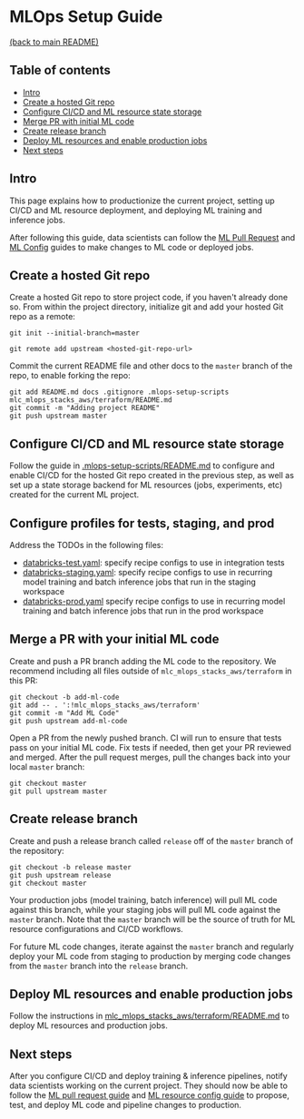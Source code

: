 # MLOps Setup Guide
[(back to main README)](../README.md)

## Table of contents
* [Intro](#intro)
* [Create a hosted Git repo](#create-a-hosted-git-repo)
* [Configure CI/CD and ML resource state storage](#configure-cicd-and-ml-resource-state-storage)
* [Merge PR with initial ML code](#merge-a-pr-with-your-initial-ml-code)
* [Create release branch](#create-release-branch)
* [Deploy ML resources and enable production jobs](#deploy-ml-resources-and-enable-production-jobs)
* [Next steps](#next-steps)

## Intro
This page explains how to productionize the current project, setting up CI/CD and
ML resource deployment, and deploying ML training and inference jobs.

After following this guide, data scientists can follow the [ML Pull Request](ml-pull-request.md) and 
[ML Config](../mlc_mlops_stacks_aws/terraform/README.md) guides to make changes to ML code or deployed jobs.

## Create a hosted Git repo
Create a hosted Git repo to store project code, if you haven't already done so. From within the project
directory, initialize git and add your hosted Git repo as a remote:
```
git init --initial-branch=master
```

```
git remote add upstream <hosted-git-repo-url>
```

Commit the current README file and other docs to the `master` branch of the repo, to enable forking the repo:
```
git add README.md docs .gitignore .mlops-setup-scripts mlc_mlops_stacks_aws/terraform/README.md
git commit -m "Adding project README"
git push upstream master
```

## Configure CI/CD and ML resource state storage
Follow the guide in [.mlops-setup-scripts/README.md](../.mlops-setup-scripts/README.md) to
configure and enable CI/CD for the hosted Git repo created in the previous step, as well as
set up a state storage backend for ML resources (jobs, experiments, etc) created for the
current ML project.
## Configure profiles for tests, staging, and prod
Address the TODOs in the following files:
* [databricks-test.yaml](../mlc_mlops_stacks_aws/training/profiles/databricks-test.yaml): specify recipe configs to use in integration tests
* [databricks-staging.yaml](../mlc_mlops_stacks_aws/training/profiles/databricks-staging.yaml): specify recipe configs to use in recurring model training and batch inference
  jobs that run in the staging workspace
* [databricks-prod.yaml](../mlc_mlops_stacks_aws/training/profiles/databricks-prod.yaml) specify recipe configs to use in recurring model training and batch inference
  jobs that run in the prod workspace

## Merge a PR with your initial ML code
Create and push a PR branch adding the ML code to the repository.
We recommend including all files outside of `mlc_mlops_stacks_aws/terraform` in this PR:

```
git checkout -b add-ml-code
git add -- . ':!mlc_mlops_stacks_aws/terraform'
git commit -m "Add ML Code"
git push upstream add-ml-code
```

Open a PR from the newly pushed branch. CI will run to ensure that tests pass
on your initial ML code. Fix tests if needed, then get your PR reviewed and merged.
After the pull request merges, pull the changes back into your local `master`
branch:

```
git checkout master
git pull upstream master
```

## Create release branch
Create and push a release branch called `release` off of the `master` branch of the repository:
```
git checkout -b release master
git push upstream release
git checkout master
```

Your production jobs (model training, batch inference) will pull ML code against this branch, while your staging jobs will pull ML code against the `master` branch. Note that the `master` branch will be the source of truth for ML resource configurations and CI/CD workflows.

For future ML code changes, iterate against the `master` branch and regularly deploy your ML code from staging to production by merging code changes from the `master` branch into the `release` branch.
## Deploy ML resources and enable production jobs
Follow the instructions in [mlc_mlops_stacks_aws/terraform/README.md](../mlc_mlops_stacks_aws/terraform/README.md) to deploy ML resources
and production jobs.

## Next steps
After you configure CI/CD and deploy training & inference pipelines, notify data scientists working
on the current project. They should now be able to follow the
[ML pull request guide](ml-pull-request.md) and [ML resource config guide](../mlc_mlops_stacks_aws/terraform/README.md) to propose, test, and deploy
ML code and pipeline changes to production.
